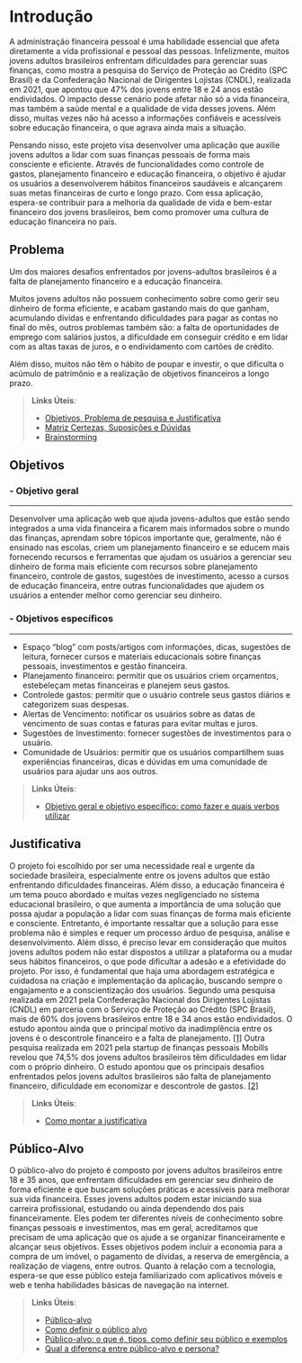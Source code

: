 # Introdução

A administração financeira pessoal é uma habilidade essencial que afeta diretamente a vida profissional e pessoal das pessoas. Infelizmente, muitos jovens adultos brasileiros enfrentam dificuldades para gerenciar suas finanças, como mostra a pesquisa do Serviço de Proteção ao Crédito (SPC Brasil) e da Confederação Nacional de Dirigentes Lojistas (CNDL), realizada em 2021, que apontou que 47% dos jovens entre 18 e 24 anos estão endividados. O impacto desse cenário pode afetar não só a vida financeira, mas também a saúde mental e a qualidade de vida desses jovens. Além disso, muitas vezes não há acesso a informações confiáveis e acessíveis sobre educação financeira, o que agrava ainda mais a situação.

Pensando nisso, este projeto visa desenvolver uma aplicação que auxilie jovens adultos a lidar com suas finanças pessoais de forma mais consciente e eficiente. Através de funcionalidades como controle de gastos, planejamento financeiro e educação financeira, o objetivo é ajudar os usuários a desenvolverem hábitos financeiros saudáveis e alcançarem suas metas financeiras de curto e longo prazo. Com essa aplicação, espera-se contribuir para a melhoria da qualidade de vida e bem-estar financeiro dos jovens brasileiros, bem como promover uma cultura de educação financeira no país.

## Problema

Um dos maiores desafios enfrentados por jovens-adultos brasileiros é a falta de planejamento financeiro e a educação financeira.

Muitos jovens adultos não possuem conhecimento sobre como gerir seu dinheiro de forma eficiente, e acabam gastando mais do que ganham, acumulando dívidas e enfrentando dificuldades para pagar as contas no final do mês, outros problemas também são: a falta de oportunidades de emprego com salários justos, a dificuldade em conseguir crédito e em lidar com as altas taxas de juros, e o endividamento com cartões de crédito. 

Além disso, muitos não têm o hábito de poupar e investir, o que dificulta o acúmulo de patrimônio e a realização de objetivos financeiros a longo prazo.

> **Links Úteis**:
> - [Objetivos, Problema de pesquisa e Justificativa](https://medium.com/@versioparole/objetivos-problema-de-pesquisa-e-justificativa-c98c8233b9c3)
> - [Matriz Certezas, Suposições e Dúvidas](https://medium.com/educa%C3%A7%C3%A3o-fora-da-caixa/matriz-certezas-suposi%C3%A7%C3%B5es-e-d%C3%BAvidas-fa2263633655)
> - [Brainstorming](https://www.euax.com.br/2018/09/brainstorming/)

## Objetivos

### - Objetivo geral

---

Desenvolver uma aplicação web que ajuda jovens-adultos que estão sendo integrados a uma vida financeira a ficarem mais informados sobre o mundo das finanças, aprendam sobre tópicos importante que, geralmente, não é ensinado nas escolas, criem um planejamento financeiro e se educem mais fornecendo recursos e ferramentas que ajudam os usuários a gerenciar seu dinheiro de forma mais eficiente com recursos sobre planejamento financeiro, controle de gastos, sugestões de investimento, acesso a cursos de educação financeira, entre outras funcionalidades que ajudem os usuários a entender melhor como gerenciar seu dinheiro.

### - Objetivos específicos

---

- Espaço “blog” com posts/artigos com informações, dicas, sugestões de leitura, fornecer cursos e materiais educacionais sobre finanças pessoais, investimentos e gestão financeira.
- Planejamento financeiro: permitir que os usuários criem orçamentos, estebeleçam metas financeiras e planejem seus gastos.
- Controlede gastos: permitir que o usuário contrele seus gastos diários e categorizem suas despesas.
- Alertas de Vencimento: notificar os usuários sobre as datas de vencimento de suas contas e faturas para evitar multas e juros.
- Sugestões de Investimento: fornecer sugestões de investimentos para o usuário.
- Comunidade de Usuários: permitir que os usuários compartilhem suas experiências financeiras, dicas e dúvidas em uma comunidade de usuários para ajudar uns aos outros.
 
> **Links Úteis**:
> - [Objetivo geral e objetivo específico: como fazer e quais verbos utilizar](https://blog.mettzer.com/diferenca-entre-objetivo-geral-e-objetivo-especifico/)

## Justificativa

O projeto foi escolhido por ser uma necessidade real e urgente da sociedade brasileira, especialmente entre os jovens adultos que estão enfrentando dificuldades financeiras.
Além disso, a educação financeira é um tema pouco abordado e muitas vezes negligenciado no sistema educacional brasileiro, o que aumenta a importância de uma solução que possa ajudar a população a lidar com suas finanças de forma mais eficiente e consciente. Entretanto, é importante ressaltar que a solução para esse problema não é simples e requer um processo árduo de pesquisa, análise e desenvolvimento. Além disso, é preciso levar em consideração que muitos jovens adultos podem não estar dispostos a utilizar a plataforma ou a mudar seus hábitos financeiros, o que pode dificultar a adesão e a efetividade do projeto. Por isso, é fundamental que haja uma abordagem estratégica e cuidadosa na criação e implementação da aplicação, buscando sempre o engajamento e a conscientização dos usuários.
Segundo uma pesquisa realizada em 2021 pela Confederação Nacional dos Dirigentes Lojistas (CNDL) em parceria com o Serviço de Proteção ao Crédito (SPC Brasil), mais de 60% dos jovens brasileiros entre 18 e 34 anos estão endividados. O estudo apontou ainda que o principal motivo da inadimplência entre os jovens é o descontrole financeiro e a falta de planejamento. [[1]](./references.md)
Outra pesquisa realizada em 2021 pela startup de finanças pessoais Mobills revelou que 74,5% dos jovens adultos brasileiros têm dificuldades em lidar com o próprio dinheiro. O estudo apontou que os principais desafios enfrentados pelos jovens adultos brasileiros são falta de planejamento financeiro, dificuldade em economizar e descontrole de gastos. [[2]](./references.md)

> **Links Úteis**:
> - [Como montar a justificativa](https://guiadamonografia.com.br/como-montar-justificativa-do-tcc/)

## Público-Alvo

O público-alvo do projeto é composto por jovens adultos brasileiros entre 18 e 35 anos, que enfrentam dificuldades em gerenciar seu dinheiro de forma eficiente e que buscam soluções práticas e acessíveis para melhorar sua vida financeira. Esses jovens adultos podem estar iniciando sua carreira profissional, estudando ou ainda dependendo dos pais financeiramente.
Eles podem ter diferentes níveis de conhecimento sobre finanças pessoais e investimentos, mas em geral, acreditamos que precisam de uma aplicação que os ajude a se organizar financeiramente e alcançar seus objetivos. Esses objetivos podem incluir a economia para a compra de um imóvel, o pagamento de dívidas, a reserva de emergência, a realização de viagens, entre outros. Quanto à relação com a tecnologia, espera-se que esse público esteja familiarizado com aplicativos móveis e web e tenha habilidades básicas de navegação na internet.

> **Links Úteis**:
> - [Público-alvo](https://blog.hotmart.com/pt-br/publico-alvo/)
> - [Como definir o público alvo](https://exame.com/pme/5-dicas-essenciais-para-definir-o-publico-alvo-do-seu-negocio/)
> - [Público-alvo: o que é, tipos, como definir seu público e exemplos](https://klickpages.com.br/blog/publico-alvo-o-que-e/)
> - [Qual a diferença entre público-alvo e persona?](https://rockcontent.com/blog/diferenca-publico-alvo-e-persona/)

